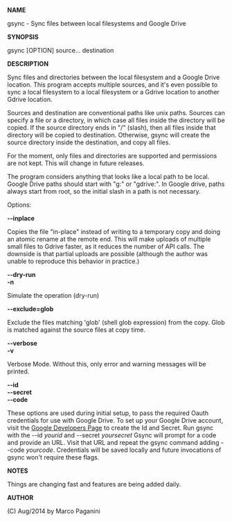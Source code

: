 **NAME**

gsync - Sync files between local filesystems and Google Drive

**SYNOPSIS**

gsync [OPTION] source... destination

**DESCRIPTION**

Sync files and directories between the local filesystem and a Google Drive location.
This program accepts multiple sources, and it's even possible to sync a local filesystem
to a local filesystem or a Gdrive location to another Gdrive location.

Sources and destination are conventional paths like unix paths. Sources can specify
a file or a directory, in which case all files inside the directory will be copied.
If the source directory ends in "/" (slash), then all files inside that directory
will be copied to destination. Otherwise, gsync will create the source directory
inside the destination, and copy all files.

For the moment, only files and directories are supported and permissions are not kept.
This will change in future releases.

The program considers anything that looks like a local path to be local. Google Drive
paths should start with "g:" or "gdrive:". In Google drive, paths always start from
root, so the initial slash in a path is not necessary.

Options:

**--inplace**

Copies the file "in-place" instead of writing to a temporary copy and doing an atomic rename at the remote end. This will make uploads of multiple small files to Gdrive faster, as it reduces the number of API calls. The downside is that partial uploads are possible (although the author was unable to reproduce this behavior in practice.)

**--dry-run**  
**-n**

Simulate the operation (dry-run)

**--exclude=glob**  

Exclude the files matching 'glob' (shell glob expression) from the copy. Glob is matched against the source files at copy time.

**--verbose**  
**-v**

Verbose Mode. Without this, only error and warning messages will be printed.

**--id**  
**--secret**  
**--code**

These options are used during initial setup, to pass the required Oauth credentials
for use with Google Drive. To set up your Google Drive account, visit the
[Google Developers Page](https://developers.google.com/drive/web/enable-sdk) to
create the Id and Secret. Run gsync with the --id _yourid_ and --secret _yoursecret_
Gsync will prompt for a code and provide an URL. Visit that URL and repeat the
gsync command adding --code _yourcode_. Credentials will be saved locally and future
invocations of gsync won't require these flags.

**NOTES**

Things are changing fast and features are being added daily.

**AUTHOR**

(C) Aug/2014 by Marco Paganini <paganini AT paganini DOT net>
